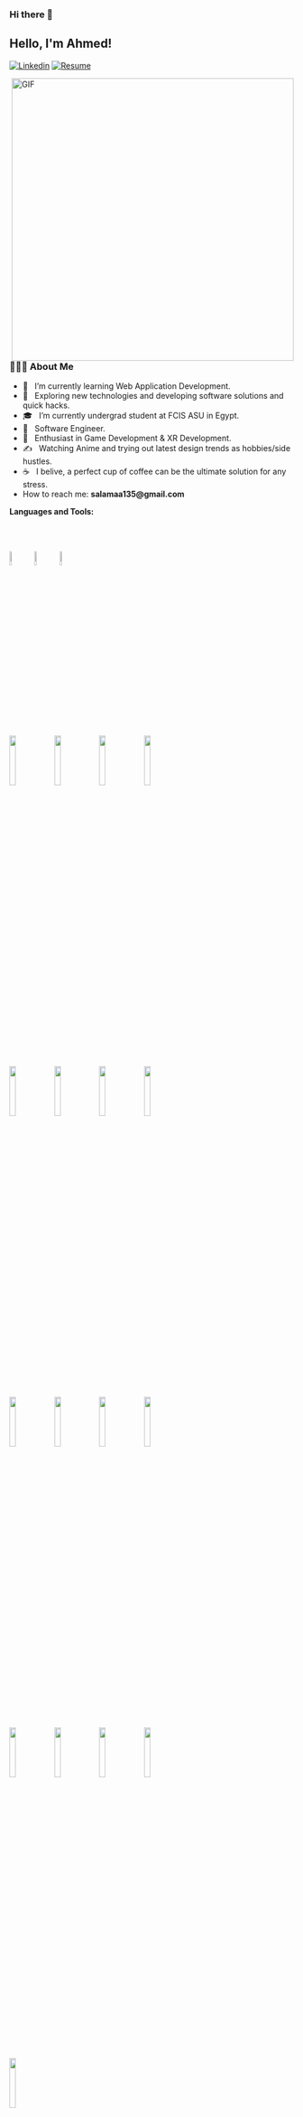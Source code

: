 ### Hi there 👋

<!--
**salama135/salama135** is a ✨ _special_ ✨ repository because its `README.md` (this file) appears on your GitHub profile.

Here are some ideas to get you started:

- 🔭 I’m currently working on ...
- 🌱 I’m currently learning ...
- 👯 I’m looking to collaborate on ...
- 🤔 I’m looking for help with ...
- 💬 Ask me about ...
- 📫 How to reach me: ...
- 😄 Pronouns: ...
- ⚡ Fun fact: ...
-->


<!-- Your title -->
## Hello, I'm Ahmed!

<!-- Your badges
You can use the website to generate badges: https://shields.io/
-->

[![Linkedin](https://img.shields.io/badge/-LinkedIn-blue?style=flat&logo=Linkedin&logoColor=white)](https://www.linkedin.com/in/ahmed-salama-182408161/)
[![Resume](https://img.shields.io/badge/Resume-<COLOR>.svg)](https://drive.google.com/file/d/1NnXTEZV86ZaTWOBm8CVSVxF0G7Yx4q1F/view?usp=sharing)



        
<img align="right" alt="GIF" src="https://media1.tenor.com/images/f9f538569c006d7369a87308b93272f7/tenor.gif?itemid=4884111" width="500"/>

<h3> 👨🏻‍💻 About Me </h3>

- 🔭 &nbsp; I’m currently learning Web Application Development.
- 🤔 &nbsp; Exploring new technologies and developing software solutions and quick hacks.
- 🎓 &nbsp; I’m currently undergrad student at FCIS ASU in Egypt.
- 💼 &nbsp; Software Engineer.
- 🌱 &nbsp; Enthusiast in Game Development & XR Development.
- ✍️ &nbsp; Watching Anime and trying out latest design trends as hobbies/side hustles.
- ☕ &nbsp; I belive, a perfect cup of coffee can be the ultimate solution for any stress. 
- How to reach me: __salamaa135@gmail.com__
&nbsp;



**Languages and Tools:**

  <br />
  <br />

  <code><img width="8%"  src="https://cdn.worldvectorlogo.com/logos/c.svg"></code>
  <code><img width="8%"  src="https://cdn.svgporn.com/logos/c.svg"></code>
  <code><img width="8%"  src="https://cdn.svgporn.com/logos/c-sharp.svg"></code>

<p>
  <code><img width="15%" src="https://www.vectorlogo.zone/logos/java/java-ar21.svg"></code>
  <code><img width="15%" src="https://www.vectorlogo.zone/logos/javascript/javascript-ar21.svg"></code>
  <code><img width="15%" src="https://www.vectorlogo.zone/logos/python/python-ar21.svg"></code>
  <code><img width="15%" src="https://www.vectorlogo.zone/logos/php/php-ar21.svg"></code>
  <br />
   <code><img width="15%" src="https://www.vectorlogo.zone/logos/w3_html5/w3_html5-ar21.svg"></code>
  <code><img width="15%" src="https://www.vectorlogo.zone/logos/netlifyapp_watercss/netlifyapp_watercss-ar21.svg"></code>
  <code><img width="15%" src="https://www.vectorlogo.zone/logos/reactjs/reactjs-ar21.svg"></code>
  <code><img width="15%" src="https://www.vectorlogo.zone/logos/getbootstrap/getbootstrap-ar21.svg"></code>
  <br />
  <code><img width="15%" src="https://www.vectorlogo.zone/logos/mysql/mysql-ar21.svg"></code>
  <code><img width="15%" src="https://www.vectorlogo.zone/logos/mongodb/mongodb-ar21.svg"></code>
  <code><img width="15%" src="https://www.vectorlogo.zone/logos/sqlite/sqlite-ar21.svg"></code>
  <code><img width="15%" src="https://www.vectorlogo.zone/logos/oracle/oracle-ar21.svg"></code>
  <br />
  <code><img width="15%" src="https://www.vectorlogo.zone/logos/android/android-ar21.svg"></code>
  <code><img width="15%" src="https://www.vectorlogo.zone/logos/firebase/firebase-ar21.svg"></code>
  <code><img width="15%" src="https://www.vectorlogo.zone/logos/w3c_xml/w3c_xml-ar21.svg"></code>
  <code><img width="15%" src="https://www.vectorlogo.zone/logos/git-scm/git-scm-ar21.svg"></code>
  <br />
  <code><img width="15%" src="https://www.vectorlogo.zone/logos/unity3d/unity3d-ar21.svg"></code>
      
</p>

---


![Github stats](https://github-readme-stats.vercel.app/api?username=salama135&show_icons=true&hide_border=true)
<br/>
[![Top Langs](https://github-readme-stats.vercel.app/api/top-langs/?username=salama135&layout=compact&theme=radical)](https://github.com/salama135?tab=repositories)
<br/>
![visitors](https://visitor-badge.laobi.icu/badge?page_id=salama135)


